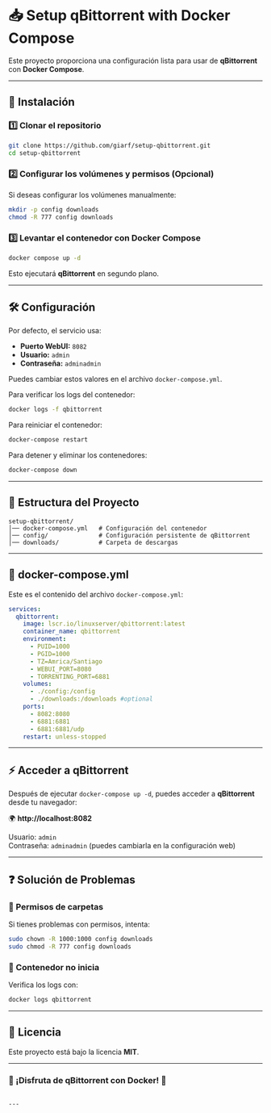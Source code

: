 
# 📥 Setup qBittorrent with Docker Compose

Este proyecto proporciona una configuración lista para usar de **qBittorrent** con **Docker Compose**.

---

## 🚀 Instalación

### 1️⃣ Clonar el repositorio
```sh
git clone https://github.com/giarf/setup-qbittorrent.git
cd setup-qbittorrent
```

### 2️⃣ Configurar los volúmenes y permisos (Opcional)
Si deseas configurar los volúmenes manualmente:

```sh
mkdir -p config downloads
chmod -R 777 config downloads
```

### 3️⃣ Levantar el contenedor con Docker Compose
```sh
docker compose up -d
```

Esto ejecutará **qBittorrent** en segundo plano.

---

## 🛠️ Configuración

Por defecto, el servicio usa:

- **Puerto WebUI:** `8082`
- **Usuario:** `admin`
- **Contraseña:** `adminadmin`

Puedes cambiar estos valores en el archivo `docker-compose.yml`.

Para verificar los logs del contenedor:

```sh
docker logs -f qbittorrent
```

Para reiniciar el contenedor:

```sh
docker-compose restart
```

Para detener y eliminar los contenedores:

```sh
docker-compose down
```

---

## 📁 Estructura del Proyecto

```
setup-qbittorrent/
│── docker-compose.yml   # Configuración del contenedor
│── config/              # Configuración persistente de qBittorrent
│── downloads/           # Carpeta de descargas
```

---

## 🐳 **docker-compose.yml**
Este es el contenido del archivo `docker-compose.yml`:

```yaml
services:
  qbittorrent:
    image: lscr.io/linuxserver/qbittorrent:latest
    container_name: qbittorrent
    environment:
      - PUID=1000
      - PGID=1000
      - TZ=Amrica/Santiago
      - WEBUI_PORT=8080
      - TORRENTING_PORT=6881
    volumes:
      - ./config:/config
      - ./downloads:/downloads #optional
    ports:
      - 8082:8080
      - 6881:6881
      - 6881:6881/udp
    restart: unless-stopped
```

---

## ⚡ Acceder a qBittorrent

Después de ejecutar `docker-compose up -d`, puedes acceder a **qBittorrent** desde tu navegador:

🌍 **http://localhost:8082**

Usuario: `admin`  
Contraseña: `adminadmin` (puedes cambiarla en la configuración web)

---

## ❓ Solución de Problemas

### 🔹 Permisos de carpetas
Si tienes problemas con permisos, intenta:

```sh
sudo chown -R 1000:1000 config downloads
sudo chmod -R 777 config downloads
```

### 🔹 Contenedor no inicia
Verifica los logs con:

```sh
docker logs qbittorrent
```

---

## 📜 Licencia
Este proyecto está bajo la licencia **MIT**.

---

### 🎯 ¡Disfruta de qBittorrent con Docker! 🚀
```

---
